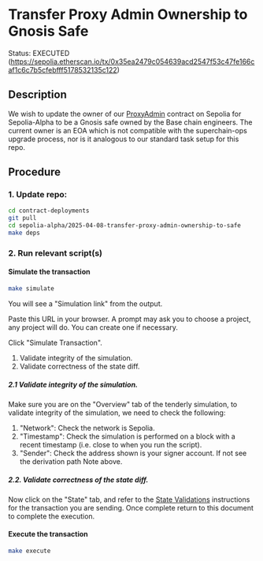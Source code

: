 # Transfer Proxy Admin Ownership to Gnosis Safe

Status: EXECUTED (https://sepolia.etherscan.io/tx/0x35ea2479c054639acd2547f53c47fe166caf1c6c7b5cfebfff5178532135c122)

## Description

We wish to update the owner of our [ProxyAdmin](https://sepolia.etherscan.io/address/0xC5aE9023bFA79124ffA50169E1423E733D0166f1) contract on Sepolia for Sepolia-Alpha to be a Gnosis safe owned by the Base chain engineers. The current owner is an EOA which is not compatible with the superchain-ops upgrade process, nor is it analogous to our standard task setup for this repo.

## Procedure

### 1. Update repo:

```bash
cd contract-deployments
git pull
cd sepolia-alpha/2025-04-08-transfer-proxy-admin-ownership-to-safe
make deps
```

### 2. Run relevant script(s)

#### Simulate the transaction

```bash
make simulate
```

You will see a "Simulation link" from the output.

Paste this URL in your browser. A prompt may ask you to choose a
project, any project will do. You can create one if necessary.

Click "Simulate Transaction".

1. Validate integrity of the simulation.
2. Validate correctness of the state diff.

##### 2.1 Validate integrity of the simulation.

Make sure you are on the "Overview" tab of the tenderly simulation, to
validate integrity of the simulation, we need to check the following:

1. "Network": Check the network is Sepolia.
2. "Timestamp": Check the simulation is performed on a block with a
   recent timestamp (i.e. close to when you run the script).
3. "Sender": Check the address shown is your signer account. If not see the derivation path Note above.

##### 2.2. Validate correctness of the state diff.

Now click on the "State" tab, and refer to the [State Validations](./VALIDATION.md) instructions for the transaction you are sending.
Once complete return to this document to complete the execution.

#### Execute the transaction

```bash
make execute
```
